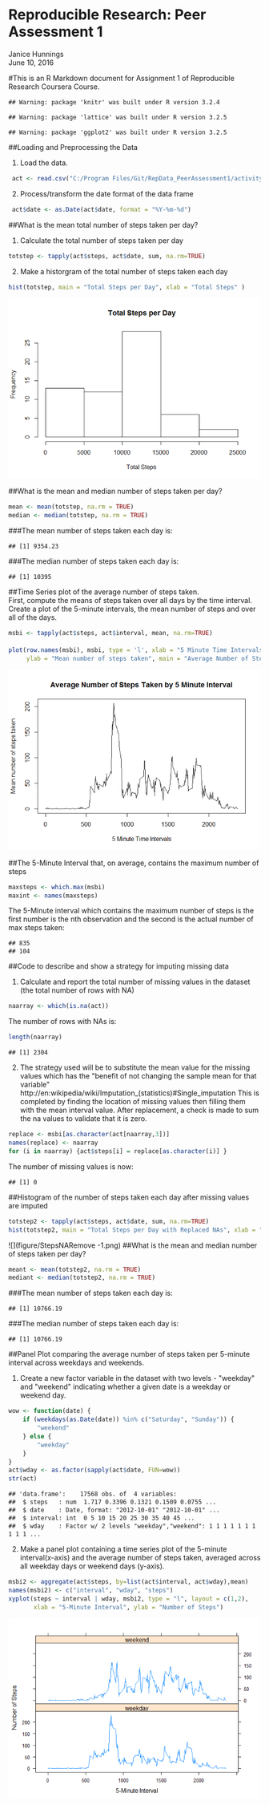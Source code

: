# Reproducible Research: Peer Assessment 1
Janice Hunnings  
June 10, 2016  

#This is an R Markdown document for Assignment 1 of Reproducible Research Coursera Course.


```
## Warning: package 'knitr' was built under R version 3.2.4
```

```
## Warning: package 'lattice' was built under R version 3.2.5
```

```
## Warning: package 'ggplot2' was built under R version 3.2.5
```

##Loading and Preprocessing the Data
1. Load the data.

```r
 act <- read.csv("C:/Program Files/Git/RepData_PeerAssessment1/activity/activity.csv", stringsAsFactors = FALSE)
```
2. Process/transform the date format of the data frame 

```r
 act$date <- as.Date(act$date, format = "%Y-%m-%d")
```

##What is the mean total number of steps taken per day?
1. Calculate the total number of steps taken per day

```r
totstep <- tapply(act$steps, act$date, sum, na.rm=TRUE) 
```
2. Make a historgram of the total number of steps taken each day

```r
hist(totstep, main = "Total Steps per Day", xlab = "Total Steps" )
```

![](figure/totalstep-1.png)

##What is the mean and median number of steps taken per day?

```r
mean <- mean(totstep, na.rm = TRUE)
median <- median(totstep, na.rm = TRUE)
```
###The mean number of steps taken each day is: 

```
## [1] 9354.23
```
###The median number of steps taken each day is:

```
## [1] 10395
```
##Time Series plot of the average number of steps taken.  
First, compute the means of steps taken over all days by the time interval. Create a plot of the 5-minute
intervals, the mean number of steps and over all of the days.

```r
msbi <- tapply(act$steps, act$interval, mean, na.rm=TRUE)

plot(row.names(msbi), msbi, type = 'l', xlab = "5 Minute Time Intervals", 
     ylab = "Mean number of steps taken", main = "Average Number of Steps Taken by 5 Minute Interval")
```

![](figure/AvgNum-1.png)

##The 5-Minute Interval that, on average, contains the maximum number of steps

```r
maxsteps <- which.max(msbi)
maxint <- names(maxsteps)
```
The 5-Minute interval which contains the maximum number of steps is the first number is the nth observation and the second is the actual number of max steps taken:

```
## 835 
## 104
```
##Code to describe and show a strategy for imputing missing data
1. Calculate and report the total number of missing values in the dataset (the total
number of rows with NA)

```r
naarray <- which(is.na(act))
```
The number of rows with NAs is:

```r
length(naarray)
```

```
## [1] 2304
```

2. The strategy used will be to substitute the mean value for the missing values which has the "benefit of not changing the sample mean for that variable"
http://en:wikipedia/wiki/Imputation_(statistics)#Single_imputation
This is completed by finding the location of missing values then filling them with the mean 
interval value.  After replacement, a check is made to sum the na values to validate that it is zero.

```r
replace <- msbi[as.character(act[naarray,3])]
names(replace) <- naarray
for (i in naarray) {act$steps[i] = replace[as.character(i)] }
```
The number of missing values is now: 

```
## [1] 0
```
##Histogram of the number of steps taken each day after missing values are imputed

```r
totstep2 <- tapply(act$steps, act$date, sum, na.rm=TRUE) 
hist(totstep2, main = "Total Steps per Day with Replaced NAs", xlab = "Total Steps" )
```

![](figure/StepsNARemove -1.png)
##What is the mean and median number of steps taken per day?

```r
meant <- mean(totstep2, na.rm = TRUE)
mediant <- median(totstep2, na.rm = TRUE)
```
###The mean number of steps taken each day is: 

```
## [1] 10766.19
```
###The median number of steps taken each day is:

```
## [1] 10766.19
```

##Panel Plot comparing the average number of steps taken per 5-minute interval across weekdays and weekends.
1. Create a new factor variable in the dataset with two levels - "weekday" and "weekend" indicating whether a given date is a weekday or weekend day.

```r
wow <- function(date) {
    if (weekdays(as.Date(date)) %in% c("Saturday", "Sunday")) {
        "weekend"
    } else {
        "weekday"
    }
}
act$wday <- as.factor(sapply(act$date, FUN=wow))
str(act)
```

```
## 'data.frame':	17568 obs. of  4 variables:
##  $ steps   : num  1.717 0.3396 0.1321 0.1509 0.0755 ...
##  $ date    : Date, format: "2012-10-01" "2012-10-01" ...
##  $ interval: int  0 5 10 15 20 25 30 35 40 45 ...
##  $ wday    : Factor w/ 2 levels "weekday","weekend": 1 1 1 1 1 1 1 1 1 1 ...
```
2. Make a panel plot containing a time series plot of the 5-minute interval(x-axis) and 
the average number of steps taken, averaged across all weekday days or weekend days (y-axis).

```r
msbi2 <- aggregate(act$steps, by=list(act$interval, act$wday),mean)
names(msbi2) <- c("interval", "wday", "steps")
xyplot(steps ~ interval | wday, msbi2, type = "l", layout = c(1,2),
       xlab = "5-Minute Interval", ylab = "Number of Steps")
```

![](figure/TimeSeries-1.png)
